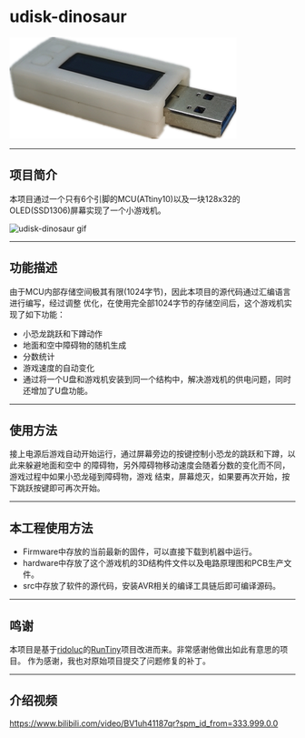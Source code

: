 # udisk-dinosaur

![udisk-dinosaur static pic](./assets/static-pic.png)

---
## 项目简介
本项目通过一个只有6个引脚的MCU(ATtiny10)以及一块128x32的OLED(SSD1306)屏幕实现了一个小游戏机。

![udisk-dinosaur gif](./assets/play-game.gif)

---
## 功能描述
由于MCU内部存储空间极其有限(1024字节)，因此本项目的源代码通过汇编语言进行编写，经过调整
优化，在使用完全部1024字节的存储空间后，这个游戏机实现了如下功能：
-  小恐龙跳跃和下蹲动作
-  地面和空中障碍物的随机生成
-  分数统计
-  游戏速度的自动变化
-  通过将一个U盘和游戏机安装到同一个结构中，解决游戏机的供电问题，同时还增加了U盘功能。

---
## 使用方法
接上电源后游戏自动开始运行，通过屏幕旁边的按键控制小恐龙的跳跃和下蹲，以此来躲避地面和空中
的障碍物，另外障碍物移动速度会随着分数的变化而不同，游戏过程中如果小恐龙碰到障碍物，游戏
结束，屏幕熄灭，如果要再次开始，按下跳跃按键即可再次开始。

---
## 本工程使用方法
- Firmware中存放的当前最新的固件，可以直接下载到机器中运行。
- hardware中存放了这个游戏机的3D结构件文件以及电路原理图和PCB生产文件。
- src中存放了软件的源代码，安装AVR相关的编译工具链后即可编译源码。

---
## 鸣谢
本项目是基于[ridoluc](https://github.com/ridoluc)的[RunTiny](https://github.com/ridoluc/RunTiny)项目改进而来。非常感谢他做出如此有意思的项目。
作为感谢，我也对原始项目提交了问题修复的补丁。

---
## 介绍视频
https://www.bilibili.com/video/BV1uh41187qr?spm_id_from=333.999.0.0